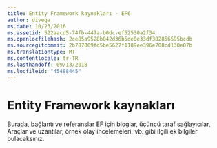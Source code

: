 ```yaml
---
title: Entity Framework kaynakları - EF6
author: divega
ms.date: 10/23/2016
ms.assetid: 522aacd5-74fb-447a-b0dc-ef52530a2f34
ms.openlocfilehash: 2ce85a9528b042d36b5de0e33df302856595bcdb
ms.sourcegitcommit: 2b787009fd5be5627f1189ee396e708cd130e07b
ms.translationtype: MT
ms.contentlocale: tr-TR
ms.lasthandoff: 09/13/2018
ms.locfileid: "45488445"
---
```

# <a name="entity-framework-resources"></a>Entity Framework kaynakları
Burada, bağlantı ve referanslar EF için bloglar, üçüncü taraf sağlayıcılar, Araçlar ve uzantılar, örnek olay incelemeleri, vb. gibi ilgili ek bilgiler bulacaksınız.
